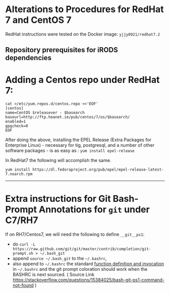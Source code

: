 # Alterations to Procedures for RedHat 7 and CentOS 7

RedHat instructions were tested on the Docker image:  `yjjy0921/redhat7.2`

## Repository prerequisites for iRODS dependencies

<a name="centos_repo"> </a>
# Adding a Centos repo under RedHat 7:

```
cat >/etc/yum.repos.d/centos.repo <<'EOF'
[centos]
name=CentOS $releasever - $basearch
baseurl=http://ftp.heanet.ie/pub/centos/7/os/$basearch/ 
enabled=1
gpgcheck=0
EOF
```
<a name="epel_prereq"> </a>
After doing the above, installing the EPEL Release (Extra Packages for Enterprise Linux) - necessary for tig, postgresql, and a number of other software packages - is as easy as : `yum install epel-release`

In RedHat7 the following will accomplish the same.
```
yum install https://dl.fedoraproject.org/pub/epel/epel-release-latest-7.noarch.rpm
```

---


# Extra instructions for Git Bash-Prompt Annotations for `git` under C7/RH7

If on RH7/Centos7, we will need the following to define `__git__ps1`:
   - do `curl -L https://raw.github.com/git/git/master/contrib/completion/git-prompt.sh > ~/.bash_git`
   - append `source ~/.bash_git` to the `~/.bashrc`,
   - also append to `~/.bashrc` the standard [function definition and invocation](git_annote.md#git_bash) in `~/.bashrc` and the git prompt coloration should work when the BASHRC is next sourced.
( Source Link  https://stackoverflow.com/questions/15384025/bash-git-ps1-command-not-found )

